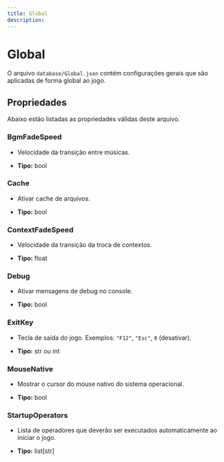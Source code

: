 ```yaml
---
title: Global
description: 
---
```


# Global
O arquivo `database/Global.json` contém configurações gerais que são aplicadas de 
forma global ao jogo.

## Propriedades
Abaixo estão listadas as propriedades válidas deste arquivo.

### BgmFadeSpeed
- Velocidade da transição entre músicas.

- **Tipo:** bool

### Cache
- Ativar cache de arquivos.

- **Tipo:** bool

### ContextFadeSpeed
- Velocidade da transição da troca de contextos.

- **Tipo:** float

### Debug
- Ativar mensagens de debug no console.

- **Tipo:** bool

### ExitKey
- Tecla de saída do jogo. Exemplos: `"F12"`, `"Esc"`, `0` (desativar).

- **Tipo:** str ou int

### MouseNative
- Mostrar o cursor do mouse nativo do sistema operacional.

- **Tipo:** bool

### StartupOperators
- Lista de operadores que deverão ser executados automaticamente ao iniciar o jogo.

- **Tipo:** list[str]

